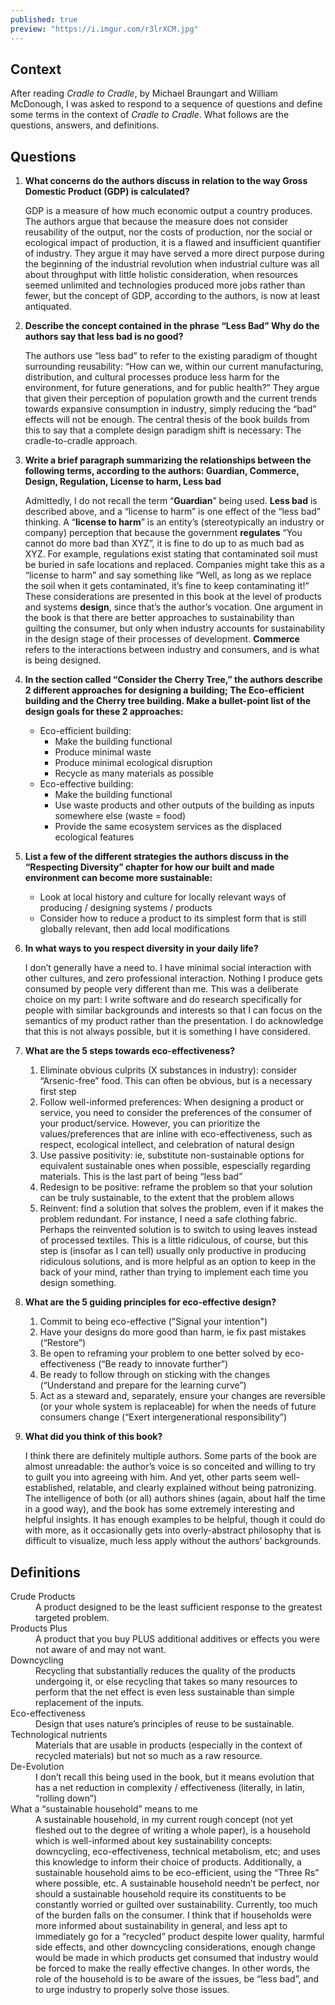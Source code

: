 ```yaml
---
published: true
preview: "https://i.imgur.com/r3lrXCM.jpg"
---
```

## Context
After reading _Cradle to Cradle_, by Michael Braungart and William McDonough, I was asked to respond to a sequence of questions and define some terms in the context of _Cradle to Cradle_. What follows are the questions, answers, and definitions.

## Questions
1. **What concerns do the authors discuss in relation to the way Gross Domestic Product (GDP) is calculated?**

	GDP is a measure of how much economic output a country produces. The authors argue that because the measure does not consider reusability of the output, nor the costs of production, nor the social or ecological impact of production, it is a flawed and insufficient quantifier of industry. They argue it may have served a more direct purpose during the beginning of the industrial revolution when industrial culture was all about throughput with little holistic consideration, when resources seemed unlimited and technologies produced more jobs rather than fewer, but the concept of GDP, according to the authors, is now at least antiquated.
    
2. **Describe the concept contained in the phrase “Less Bad” Why do the authors say that less bad is no good?**

	The authors use “less bad” to refer to the existing paradigm of thought surrounding reusability: “How can we, within our current manufacturing, distribution, and cultural processes produce less harm for the environment, for future generations, and for public health?” They argue that given their perception of population growth and the current trends towards expansive consumption in industry, simply reducing the “bad” effects will not be enough. The central thesis of the book builds from this to say that a complete design paradigm shift is necessary: The cradle-to-cradle approach.

3. **Write a brief paragraph summarizing the relationships between the following terms, according to the authors: Guardian, Commerce, Design, Regulation, License to harm, Less bad**

	Admittedly, I do not recall the term “**Guardian**” being used. **Less bad** is described above, and a “license to harm” is one effect of the “less bad” thinking. A “**license to harm**” is an entity’s (stereotypically an industry or company) perception that because the government **regulates** “You cannot do more bad than XYZ”, it is fine to do up to as much bad as XYZ. For example, regulations exist stating that contaminated soil must be buried in safe locations and replaced. Companies might take this as a “license to harm” and say something like “Well, as long as we replace the soil when it gets contaminated, it’s fine to keep contaminating it!” These considerations are presented in this book at the level of products and systems **design**, since that’s the author’s vocation. One argument in the book is that there are better approaches to sustainability than guilting the consumer, but only when industry accounts for sustainability in the design stage of their processes of development. **Commerce** refers to the interactions between industry and consumers, and is what is being designed.

4. **In the section called “Consider the Cherry Tree,” the authors describe 2 different approaches for designing a building; The Eco-efficient building and the Cherry tree building. Make a bullet-point list of the design goals for these 2 approaches:**

   - Eco-efficient building:
		- Make the building functional
    	- Produce minimal waste
    	- Produce minimal ecological disruption
    	- Recycle as many materials as possible
   - Eco-effective building:
    	- Make the building functional
        - Use waste products and other outputs of the building as inputs somewhere else (waste = food)
        - Provide the same ecosystem services as the displaced ecological features

5. **List a few of the different strategies the authors discuss in the “Respecting Diversity” chapter for how our built and made environment can become more sustainable:**

	- Look at local history and culture for locally relevant ways of producing / designing systems / products
	- Consider how to reduce a product to its simplest form that is still globally relevant, then add local modifications

6. **In what ways to you respect diversity in your daily life?**

	I don’t generally have a need to. I have minimal social interaction with other cultures, and zero professional interaction. Nothing I produce gets consumed by people very different than me. This was a deliberate choice on my part: I write software and do research specifically for people with similar backgrounds and interests so that I can focus on the semantics of my product rather than the presentation. I do acknowledge that this is not always possible, but it is something I have considered.

7. **What are the 5 steps towards eco-effectiveness?**

	1. Eliminate obvious culprits (X substances in industry): consider “Arsenic-free” food. This can often be obvious, but is a necessary first step
	2. Follow well-informed preferences: When designing a product or service, you need to consider the preferences of the consumer of your product/service. However, you can prioritize the values/preferences that are inline with eco-effectiveness, such as respect, ecological intellect, and celebration of natural design
	3. Use passive positivity: ie, substitute non-sustainable options for equivalent sustainable ones when possible, espescially regarding materials. This is the last part of being “less bad”
	4. Redesign to be positive: reframe the problem so that your solution can be truly sustainable, to the extent that the problem allows
	5. Reinvent: find a solution that solves the problem, even if it makes the problem redundant. For instance, I need a safe clothing fabric. Perhaps the reinvented solution is to switch to using leaves instead of processed textiles. This is a little ridiculous, of course, but this step is (insofar as I can tell) usually only productive in producing ridiculous solutions, and is more helpful as an option to keep in the back of your mind, rather than trying to implement each time you design something.

8. **What are the 5 guiding principles for eco-effective design?**

	1. Commit to being eco-effective ("Signal your intention")
    2. Have your designs do more good than harm, ie fix past mistakes (“Restore”)
	3. Be open to reframing your problem to one better solved by eco-effectiveness (“Be ready to innovate further”)
	4. Be ready to follow through on sticking with the changes (“Understand and prepare for the learning curve”)
	5. Act as a steward and, separately, ensure your changes are reversible (or your whole system is replaceable) for when the needs of future consumers change (“Exert intergenerational responsibility”)

9. **What did you think of this book?**

	I think there are definitely multiple authors. Some parts of the book are almost unreadable: the author’s voice is so conceited and willing to try to guilt you into agreeing with him. And yet, other parts seem well-established, relatable, and clearly explained without being patronizing. The intelligence of both (or all) authors shines (again, about half the time in a good way), and the book has some extremely interesting and helpful insights. It has enough examples to be helpful, though it could do with more, as it occasionally gets into overly-abstract philosophy that is difficult to visualize, much less apply without the authors’ backgrounds.

## Definitions
<dl>
  <dt>Crude Products</dt>
  <dd>A product designed to be the least sufficient response to the greatest targeted problem.</dd>
  <dt>Products Plus</dt>
  <dd>A product that you buy PLUS additional additives or effects you were not aware of and may not want.</dd>
  <dt>Downcycling</dt>
  <dd>Recycling that substantially reduces the quality of the products undergoing it, or else recycling that takes so many resources to perform that the net effect is even less sustainable than simple replacement of the inputs.</dd>
  <dt>Eco-effectiveness</dt>
  <dd>Design that uses nature’s principles of reuse to be sustainable.</dd>
  <dt>Technological nutrients</dt>
  <dd>Materials that are usable in products (especially in the context of recycled materials) but not so much as a raw resource.</dd>
  <dt>De-Evolution</dt>
  <dd>I don’t recall this being used in the book, but it means evolution that has a net reduction in complexity / effectiveness (literally, in latin, “rolling down”)</dd>
  <dt>What a “sustainable household” means to me</dt>
  <dd>A sustainable household, in my current rough concept (not yet fleshed out to the degree of writing a whole paper), is a household which is well-informed about key sustainability concepts: downcycling, eco-effectiveness, technical metabolism, etc; and uses this knowledge to inform their choice of products. Additionally, a sustainable household aims to be eco-efficient, using the “Three Rs” where possible, etc. A sustainable household needn’t be perfect, nor should a sustainable household require its constituents to be constantly worried or guilted over sustainability. Currently, too much of the burden falls on the consumer. I think that if households were more informed about sustainability in general, and less apt to immediately go for a “recycled” product despite lower quality, harmful side effects, and other downcycling considerations, enough change would be made in which products get consumed that industry would be forced to make the really effective changes. In other words, the role of the household is to be aware of the issues, be “less bad”, and to urge industry to properly solve those issues.</dd>
</dl>
